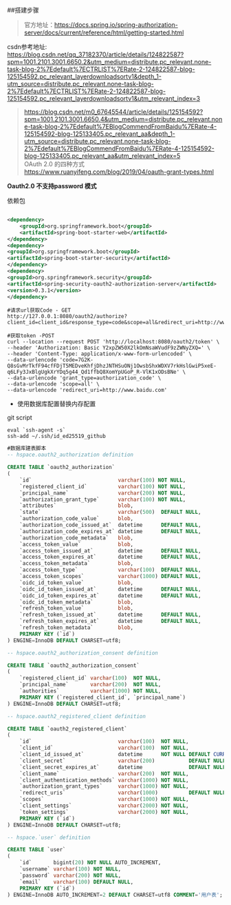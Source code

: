 ##搭建步骤
> 官方地址：https://docs.spring.io/spring-authorization-server/docs/current/reference/html/getting-started.html
>
csdn参考地址: https://blog.csdn.net/qq_37182370/article/details/124822587?spm=1001.2101.3001.6650.2&utm_medium=distribute.pc_relevant.none-task-blog-2%7Edefault%7ECTRLIST%7ERate-2-124822587-blog-125154592.pc_relevant_layerdownloadsortv1&depth_1-utm_source=distribute.pc_relevant.none-task-blog-2%7Edefault%7ECTRLIST%7ERate-2-124822587-blog-125154592.pc_relevant_layerdownloadsortv1&utm_relevant_index=3
> https://blog.csdn.net/m0_67645544/article/details/125154592?spm=1001.2101.3001.6650.4&utm_medium=distribute.pc_relevant.none-task-blog-2%7Edefault%7EBlogCommendFromBaidu%7ERate-4-125154592-blog-125133405.pc_relevant_aa&depth_1-utm_source=distribute.pc_relevant.none-task-blog-2%7Edefault%7EBlogCommendFromBaidu%7ERate-4-125154592-blog-125133405.pc_relevant_aa&utm_relevant_index=5        
> OAuth 2.0 的四种方式 https://www.ruanyifeng.com/blog/2019/04/oauth-grant-types.html

**Oauth2.0 不支持password 模式**

依赖包

```xml

<dependency>
    <groupId>org.springframework.boot</groupId>
    <artifactId>spring-boot-starter-web</artifactId>
</dependency>
<dependency>
<groupId>org.springframework.boot</groupId>
<artifactId>spring-boot-starter-security</artifactId>
</dependency>
<dependency>
<groupId>org.springframework.security</groupId>
<artifactId>spring-security-oauth2-authorization-server</artifactId>
<version>0.3.1</version>
</dependency>
```

```shell script
#请求url获取Code - GET
http://127.0.0.1:8080/oauth2/authorize?client_id=client_id&response_type=code&scope=all&redirect_uri=http://www.baidu.com

#获取token -POST
curl --location --request POST 'http://localhost:8080/oauth2/token' \
--header 'Authorization: Basic Y2xpZW50X2lkOmNsaWVudF9zZWNyZXQ=' \
--header 'Content-Type: application/x-www-form-urlencoded' \
--data-urlencode 'code=7G2K-Q8sGvMrTkfF94cfFDjT5MEDveKhfjDhzJNTHSuONj1OwsbShxWDXV7rkHslGwiP5xeE-q6LFy3JxBlgUgkXrYDq5g44_Qd1ffbQ8XomYpUGoP_R-VlK1xODsBNe' \
--data-urlencode 'grant_type=authorization_code' \
--data-urlencode 'scope=all' \
--data-urlencode 'redirect_uri=http://www.baidu.com'
```

* 使用数据库配置替换内存配置

git script

```shell script
eval `ssh-agent -s`
ssh-add ~/.ssh/id_ed25519_github
```

```sql
#数据库建表脚本
-- hspace.oauth2_authorization definition

CREATE TABLE `oauth2_authorization`
(
    `id`                            varchar(100) NOT NULL,
    `registered_client_id`          varchar(100) NOT NULL,
    `principal_name`                varchar(200) NOT NULL,
    `authorization_grant_type`      varchar(100) NOT NULL,
    `attributes`                    blob,
    `state`                         varchar(500)  DEFAULT NULL,
    `authorization_code_value`      blob,
    `authorization_code_issued_at`  datetime      DEFAULT NULL,
    `authorization_code_expires_at` datetime      DEFAULT NULL,
    `authorization_code_metadata`   blob,
    `access_token_value`            blob,
    `access_token_issued_at`        datetime      DEFAULT NULL,
    `access_token_expires_at`       datetime      DEFAULT NULL,
    `access_token_metadata`         blob,
    `access_token_type`             varchar(100)  DEFAULT NULL,
    `access_token_scopes`           varchar(1000) DEFAULT NULL,
    `oidc_id_token_value`           blob,
    `oidc_id_token_issued_at`       datetime      DEFAULT NULL,
    `oidc_id_token_expires_at`      datetime      DEFAULT NULL,
    `oidc_id_token_metadata`        blob,
    `refresh_token_value`           blob,
    `refresh_token_issued_at`       datetime      DEFAULT NULL,
    `refresh_token_expires_at`      datetime      DEFAULT NULL,
    `refresh_token_metadata`        blob,
    PRIMARY KEY (`id`)
) ENGINE=InnoDB DEFAULT CHARSET=utf8;

-- hspace.oauth2_authorization_consent definition

CREATE TABLE `oauth2_authorization_consent`
(
    `registered_client_id` varchar(100)  NOT NULL,
    `principal_name`       varchar(200)  NOT NULL,
    `authorities`          varchar(1000) NOT NULL,
    PRIMARY KEY (`registered_client_id`, `principal_name`)
) ENGINE=InnoDB DEFAULT CHARSET=utf8;

-- hspace.oauth2_registered_client definition

CREATE TABLE `oauth2_registered_client`
(
    `id`                            varchar(100)  NOT NULL,
    `client_id`                     varchar(100)  NOT NULL,
    `client_id_issued_at`           datetime      NOT NULL DEFAULT CURRENT_TIMESTAMP,
    `client_secret`                 varchar(200)           DEFAULT NULL,
    `client_secret_expires_at`      datetime               DEFAULT NULL,
    `client_name`                   varchar(200)  NOT NULL,
    `client_authentication_methods` varchar(1000) NOT NULL,
    `authorization_grant_types`     varchar(1000) NOT NULL,
    `redirect_uris`                 varchar(1000)          DEFAULT NULL,
    `scopes`                        varchar(1000) NOT NULL,
    `client_settings`               varchar(2000) NOT NULL,
    `token_settings`                varchar(2000) NOT NULL,
    PRIMARY KEY (`id`)
) ENGINE=InnoDB DEFAULT CHARSET=utf8;

-- hspace.`user` definition

CREATE TABLE `user`
(
    `id`       bigint(20) NOT NULL AUTO_INCREMENT,
    `username` varchar(100) NOT NULL,
    `password` varchar(200) NOT NULL,
    `email`    varchar(100) DEFAULT NULL,
    PRIMARY KEY (`id`)
) ENGINE=InnoDB AUTO_INCREMENT=2 DEFAULT CHARSET=utf8 COMMENT='用户表';
```